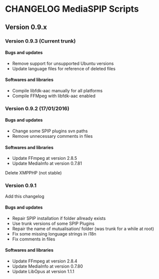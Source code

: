 # CHANGELOG MediaSPIP Scripts

## Version 0.9.x

### Version 0.9.3 (Current trunk)

#### Bugs and updates

* Remove support for unsupported Ubuntu versions
* Update language files for reference of deleted files

#### Softwares and libraries

* Compile libfdk-aac manually for all platforms
* Compile FFMpeg with libfdk-aac enabled

### Version 0.9.2 (17/01/2016)

#### Bugs and updates

* Change some SPIP plugins svn paths
* Remove unnecessary comments in files

#### Softwares and libraries

* Update FFmpeg at version 2.8.5
* Update MediaInfo at version 0.7.81

Delete XMPPHP (not stable)

### Version 0.9.1

Add this changelog

#### Bugs and updates

* Repair SPIP installation if folder allready exists
* Use trunk versions of some SPIP Plugins
* Repair the name of mutualisation/ folder (was trunk for a while at root)
* Fix some missing longuage strings in i18n
* Fix comments in files

#### Softwares and libraries

* Update FFmpeg at version 2.8.4
* Update MediaInfo at version 0.7.80
* Update LibOpus at version 1.1.1

